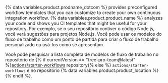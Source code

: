 {% data variables.product.prodname_dotcom %} provides preconfigured workflow templates that you can customize to create your own continuous integration workflow. {% data variables.product.product_name %} analyzes your code and shows you CI templates that might be useful for your repository. Por exemplo, se o seu repositório contiver o código Node.js, você verá sugestões para projetos Node.js. Você pode usar os modelos do fluxo de trabalho como um ponto de partida para criar o fluxo de trabalho personalizado ou usá-los como se apresentam.

Você pode pesquisar a lista completa de modelos de fluxo de trabalho no repositório de {% if currentVersion == "free-pro-team@latest" %}[actions/starter-workflows](https://github.com/actions/starter-workflows) repository{% else %} `actions/starter-workflows` e no repositório {% data variables.product.product_location %}{% endif %}.
